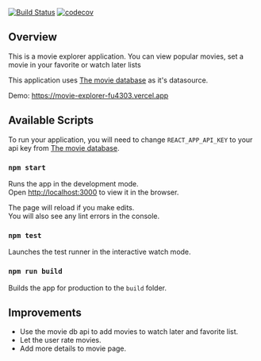 [![Build Status](https://travis-ci.org/Tolsee/movie-explorer.svg?branch=master)](https://travis-ci.org/Tolsee/movie-explorer)
[![codecov](https://codecov.io/gh/Tolsee/movie-explorer/branch/master/graph/badge.svg)](https://codecov.io/gh/Tolsee/movie-explorer)

## Overview

This is a movie explorer application. You can view popular movies, set a movie in your favorite or watch later lists<br>

This application uses [The movie database](https://themoviedb.org) as it's datasource.

Demo: https://movie-explorer-fu4303.vercel.app

## Available Scripts

To run your application, you will need to change `REACT_APP_API_KEY` to your api key from [The movie database](https://themoviedb.org).<br>

### `npm start`

Runs the app in the development mode.<br>
Open [http://localhost:3000](http://localhost:3000) to view it in the browser.

The page will reload if you make edits.<br>
You will also see any lint errors in the console.

### `npm test`

Launches the test runner in the interactive watch mode.<br>

### `npm run build`

Builds the app for production to the `build` folder.<br>

## Improvements

- Use the movie db api to add movies to watch later and favorite list.
- Let the user rate movies.
- Add more details to movie page.

